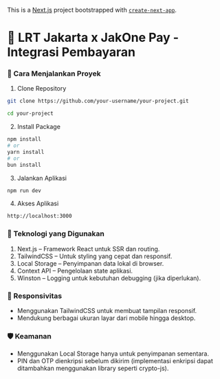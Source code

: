 This is a [Next.js](https://nextjs.org) project bootstrapped with [`create-next-app`](https://nextjs.org/docs/pages/api-reference/create-next-app).

# 🚊 LRT Jakarta x JakOne Pay - Integrasi Pembayaran

### 🚀 Cara Menjalankan Proyek

1. Clone Repository

```bash
git clone https://github.com/your-username/your-project.git

cd your-project
```
2. Install Package
```bash
npm install
# or
yarn install
# or
bun install
```
3. Jalankan Aplikasi
```bash
npm run dev
```
4. Akses Aplikasi
```bash 
http://localhost:3000
```

### 🔧 Teknologi yang Digunakan
1. Next.js – Framework React untuk SSR dan routing.
2. TailwindCSS – Untuk styling yang cepat dan responsif.
3. Local Storage – Penyimpanan data lokal di browser.
4. Context API – Pengelolaan state aplikasi.
5. Winston – Logging untuk kebutuhan debugging (jika diperlukan).

### 📱 Responsivitas
- Menggunakan TailwindCSS untuk membuat tampilan responsif.
- Mendukung berbagai ukuran layar dari mobile hingga desktop.

### 🛡️ Keamanan
- Menggunakan Local Storage hanya untuk penyimpanan sementara.
- PIN dan OTP dienkripsi sebelum dikirim (implementasi enkripsi dapat ditambahkan menggunakan library seperti crypto-js).